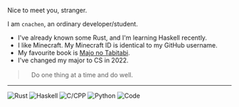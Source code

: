 Nice to meet you, stranger.

I am `cnachen`, an ordinary developer/student.

-  I've already known some Rust, and I'm learning Haskell recently.
-  I like Minecraft. My Minecraft ID is identical to my GitHub username. 
-  My favourite book is [Majo no Tabitabi](https://en.wikipedia.org/wiki/Wandering_Witch:_The_Journey_of_Elaina).
-  I've changed my major to CS in 2022.

>　Do one thing at a time and do well.

---

![Rust](https://img.shields.io/badge/-Rust-000000?style=for-the-badge&logo=rust&logoColor=white)
![Haskell](https://img.shields.io/badge/-Haskell-653987?style=for-the-badge&logo=haskell&logoColor=white)
![C/CPP](https://img.shields.io/badge/-C/C++-blue?style=for-the-badge&logo=c%2B%2B&logoColor=white)
![Python](https://img.shields.io/badge/-Python-875A72?style=for-the-badge&logo=python&logoColor=white)
![Code](https://img.shields.io/badge/-VS_Code-007ACC?style=for-the-badge&logo=visual-studio-code&logoColor=white)

<!--
![JavaScript](https://img.shields.io/badge/-JavaScript-F4D500?style=flat-square&logo=javascript&logoColor=black)
![React.js](https://img.shields.io/badge/-React.js-2A2B2D?style=flat-square&logo=react&logoColor=white)
![Go](https://img.shields.io/badge/-Go-13A4DB?style=flat-square&logo=go&logoColor=white)
![Node.js](https://img.shields.io/badge/-Node.js-8CC03E?style=flat-square&logo=node.js&logoColor=white)
![Electron](https://img.shields.io/badge/-Electron.js-00897B?style=flat-square&logo=electron&logoColor=white)
![ArchLinux](https://img.shields.io/badge/-Arch_Linux-DD4814?style=flat-square&logo=archlinux&logoColor=white)
![Windows](https://img.shields.io/badge/-Windows-0078D6?style=flat-square&logo=microsoft&logoColor=white)
![macOS](https://img.shields.io/badge/-macOS-aaa?style=for-the-badge&logo=apple&logoColor=white)
![Docker](https://img.shields.io/badge/-Docker-2496ed?style=flat-square&logo=Docker&logoColor=white)
![Git](https://img.shields.io/badge/-Git-F05032?style=flat-square&logo=git&logoColor=white)
-->

<!--
## Stats
![GitHub Readme Stats][ReadmeStats-Image]

[ReadmeStats-Image]: https://github-readme-stats.vercel.app/api?username=cnachen&show_icons=true&bg_color=ffffff&text_color=718096&hide_title=true "GitHub Readme Stats"


<a href="https://github.com/cnachen/documents" target="_blank"><img src="https://gh-card.dev/repos/cnachen/documents.svg?fullname=" alt="cnachen/documents - GitHub" width="400px">
-->
